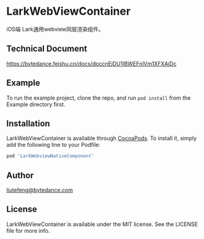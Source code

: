 # LarkWebViewContainer

iOS端 Lark通用webview同层渲染组件。

## Technical Document

https://bytedance.feishu.cn/docs/doccnEjDU1IBWEFnlVm1XFXAjDc

## Example

To run the example project, clone the repo, and run `pod install` from the Example directory first.

## Installation

LarkWebViewContainer is available through [CocoaPods](https://cocoapods.org). To install
it, simply add the following line to your Podfile:

```ruby
pod 'LarkWebviewNativeComponent'
```

## Author

liutefeng@bytedance.com

## License

LarkWebViewContainer is available under the MIT license. See the LICENSE file for more info.
